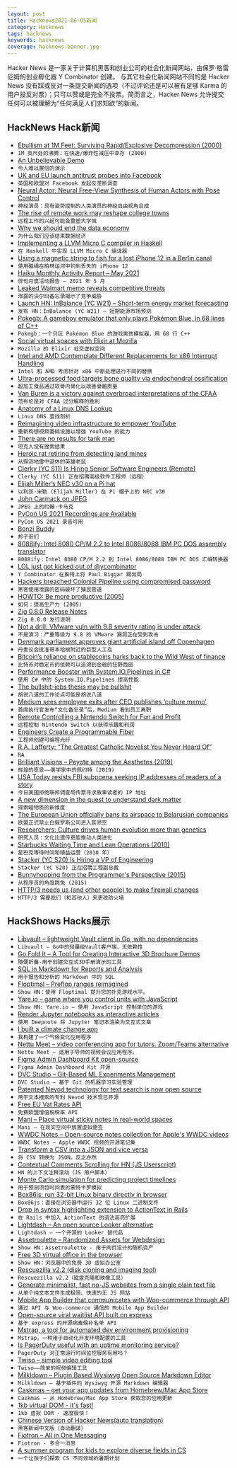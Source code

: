 ```yaml
---
layout: post
title: Hacknews2021-06-05新闻
category: Hacknews
tags: hacknews
keywords: hacknews
coverage: hacknews-banner.jpg
---
```


Hacker News 是一家关于计算机黑客和创业公司的社会化新闻网站，由保罗·格雷厄姆的创业孵化器 Y Combinator 创建。
与其它社会化新闻网站不同的是 Hacker News 没有踩或反对一条提交新闻的选项（不过评论还是可以被有足够 Karma 的用户投反对票）；只可以赞或是完全不投票。简而言之，Hacker News 允许提交任何可以被理解为“任何满足人们求知欲”的新闻。

## HackNews Hack新闻


- [Ebullism at 1M Feet: Surviving Rapid/Explosive Decompression (2000)](http://www.geoffreylandis.com/ebullism.html)
- `1M 英尺处的沸腾：在快速/爆炸性减压中幸存 (2000)`
- [An Unbelievable Demo](https://brendangregg.com/blog/2021-06-04/an-unbelievable-demo.html)
- `令人难以置信的演示`
- [UK and EU launch antitrust probes into Facebook](https://www.ft.com/content/1836b3a0-cf7b-4dd1-9821-85f209e15667)
- `英国和欧盟对 Facebook 发起反垄断调查`
- [Neural Actor: Neural Free-View Synthesis of Human Actors with Pose Control](http://gvv.mpi-inf.mpg.de/projects/NeuralActor/)
- `神经演员：具有姿势控制的人类演员的神经自由视角合成`
- [The rise of remote work may reshape college towns](https://www.chronicle.com/article/the-rise-of-remote-work-may-reshape-college-towns-heres-how-these-campuses-are-wooing-transplants)
- `远程工作的兴起可能会重塑大学城`
- [Why we should end the data economy](https://thereboot.com/why-we-should-end-the-data-economy/)
- `为什么我们应该结束数据经济`
- [Implementing a LLVM Micro C compiler in Haskell](https://blog.josephmorag.com/posts/mcc0/)
- `在 Haskell 中实现 LLVM Micro C 编译器`
- [Using a magnetic string to fish for a lost iPhone 12 in a Berlin canal](https://riedel.wtf/iphone-12-pro-in-canal-magsafe-fishing-rod/)
- `使用磁绳在柏林运河中钓到丢失的 iPhone 12`
- [Haiku Monthly Activity Report – May 2021](https://www.haiku-os.org/blog/pulkomandy/2021-06-03-haiku_activity_report_may_2021/)
- `俳句月度活动报告 – 2021 年 5 月`
- [Leaked Walmart memo reveals competitive threats](https://www.vox.com/recode/22423706/walmart-memo-retail-amazon-target-instacart)
- `泄露的沃尔玛备忘录揭示了竞争威胁`
- [Launch HN: InBalance (YC W21) – Short-term energy market forecasting](item?id=27395238)
- `发布 HN：InBalance (YC W21) – 短期能源市场预测`
- [Pokegb: A gameboy emulator that only plays Pokémon Blue, in 68 lines of C++](https://binji.github.io/posts/pokegb/)
- `Pokegb：一个只玩 Pokémon Blue 的游戏男孩模拟器，用 68 行 C++`
- [Social virtual spaces with Elixir at Mozilla](https://elixir-lang.org/blog/2021/06/02/social-virtual-spaces-with-elixir-at-mozilla/)
- `Mozilla 的 Elixir 社交虚拟空间`
- [Intel and AMD Contemplate Different Replacements for x86 Interrupt Handling](https://www.eejournal.com/article/we-interrupt-this-program/)
- `Intel 和 AMD 考虑针对 x86 中断处理进行不同的替换`
- [Ultra-processed food targets bone quality via endochondral ossification](https://www.nature.com/articles/s41413-020-00127-9)
- `超加工食品通过软骨内骨化以改善骨骼质量`
- [Van Buren is a victory against overbroad interpretations of the CFAA](https://www.eff.org/deeplinks/2021/06/van-buren-victory-against-overbroad-interpretations-cfaa-protects-security)
- `范布伦是对 CFAA 过分解释的胜利`
- [Anatomy of a Linux DNS Lookup](https://zwischenzugs.com/2018/06/08/anatomy-of-a-linux-dns-lookup-part-i/)
- `Linux DNS 查找剖析`
- [Reimagining video infrastructure to empower YouTube](https://blog.youtube/inside-youtube/new-era-video-infrastructure/)
- `重新构想视频基础设施以增强 YouTube 的能力`
- [There are no results for tank man](https://www.bing.com/images/search?q=tank+man)
- `坦克人没有搜索结果`
- [Heroic rat retiring from detecting land mines](https://www.npr.org/2021/06/04/1003258540/after-years-of-detecting-land-mines-a-heroic-rat-is-hanging-up-his-sniffer)
- `从探测地雷中退休的英雄老鼠`
- [Clerky (YC S11) Is Hiring Senior Software Engineers (Remote)](https://jobs.lever.co/clerky/295375d9-c3d9-4ec8-99e0-bc5ac6232a64?lever-origin=applied&lever-source%5B%5D=HN)
- `Clerky (YC S11) 正在招聘高级软件工程师（远程）`
- [Elijah Miller’s NEC v30 on a Pi hat](https://virtuallyfun.com/wordpress/2021/06/04/elijah-millers-nec-v30-on-a-pi-hat/)
- `以利亚·米勒 (Elijah Miller) 在 Pi 帽子上的 NEC v30`
- [John Carmack on JPEG](https://twitter.com/ID_AA_Carmack/status/1400930510671601666)
- `JPEG 上的约翰·卡马克`
- [PyCon US 2021 Recordings are Available](https://pycon.blogspot.com/2021/06/pycon-us-2021-recordings-are-complete.html?m=1)
- `PyCon US 2021 录音可用`
- [Bonzi Buddy](https://bonzi.link/)
- `邦子哥们`
- [8088ify: Intel 8080 CP/M 2.2 to Intel 8086/8088 IBM PC DOS assembly translator](https://github.com/ibara/8088ify)
- `8088ify：Intel 8080 CP/M 2.2 到 Intel 8086/8088 IBM PC DOS 汇编转换器`
- [LOL just got kicked out of  @ycombinator](https://twitter.com/paulbiggar/status/1400904600421535744)
- `Y Combinator 在推特上将 Paul Biggar 踢出局`
- [Hackers breached Colonial Pipeline using compromised password](https://www.bloomberg.com/news/articles/2021-06-04/hackers-breached-colonial-pipeline-using-compromised-password)
- `黑客使用泄露的密码破坏了殖民管道`
- [HOWTO: Be more productive (2005)](http://www.aaronsw.com/weblog/productivity)
- `如何：提高生产力 (2005)`
- [Zig 0.8.0 Release Notes](https://ziglang.org/download/0.8.0/release-notes.html)
- `Zig 0.8.0 发行说明`
- [Not a drill: VMware vuln with 9.8 severity rating is under attack](https://arstechnica.com/gadgets/2021/06/under-exploit-vmware-vulnerability-with-severity-rating-of-9-8-out-of-10/)
- `不是演习：严重等级为 9.8 的 VMware 漏洞正在受到攻击`
- [Denmark parliament approves giant artificial island off Copenhagen](https://www.bbc.co.uk/news/world-europe-57348415)
- `丹麦议会批准哥本哈根附近的巨型人工岛`
- [Bitcoin’s reliance on stablecoins harks back to the Wild West of finance](https://www.wsj.com/articles/bitcoins-reliance-on-stablecoins-harks-back-to-the-wild-west-of-finance-11622115246)
- `比特币对稳定币的依赖可以追溯到金融的狂野西部`
- [Performance Booster with System.IO.Pipelines in C#](https://goldytech.wordpress.com/2021/05/31/performance-booster-with-system-io-pipelines-in-c/)
- `使用 C# 中的 System.IO.Pipelines 提高性能`
- [The bullshit-jobs thesis may be bullshit](https://www.economist.com/business/2021/06/05/why-the-bullshit-jobs-thesis-may-be-well-bullshit)
- `胡说八道的工作论点可能是胡说八道`
- [Medium sees employee exits after CEO publishes ‘culture memo’](https://techcrunch.com/2021/06/03/medium-exodus-culture-memo/)
- `首席执行官发布“文化备忘录”后，Medium 看到员工离职`
- [Remote Controlling a Nintendo Switch for Fun and Profit](https://aricodes.net/posts/remote-controlling-a-nintendo-switch/)
- `远程控制 Nintendo Switch 以获得乐趣和利润`
- [Engineers Create a Programmable Fiber](https://news.mit.edu/2021/programmable-fiber-0603)
- `工程师创建可编程光纤`
- [R.A. Lafferty: “The Greatest Catholic Novelist You Never Heard Of”](https://www.benedictinstitute.org/2018/02/r-lafferty-greatest-catholic-novelist-never-heard/)
- `RA`
- [Brilliant Visions – Peyote among the Aesthetes (2019)](https://publicdomainreview.org/essay/brilliant-visions-peyote-among-the-aesthetes)
- `辉煌的愿景——美学家中的佩约特 (2019)`
- [USA Today resists FBI subpoena seeking IP addresses of readers of a story](https://www.washingtonpost.com/national-security/usa-today-fbi-subpoena/2021/06/04/4741213a-c550-11eb-8c18-fd53a628b992_story.html)
- `今日美国拒绝联邦调查局传票寻求故事读者的 IP 地址`
- [A new dimension in the quest to understand dark matter](https://phys.org/news/2021-06-dimension-quest-dark.html)
- `探索暗物质的新维度`
- [The European Union officially bans its airspace to Belarusian companies](https://www.aviation24.be/airlines/belavia/the-european-union-officially-bans-its-airspace-to-belarusian-companies/)
- `欧盟正式禁止白俄罗斯公司进入其领空`
- [Researchers: Culture drives human evolution more than genetics](https://phys.org/news/2021-06-culture-human-evolution-genetics.html)
- `研究人员：文化比遗传更能推动人类进化`
- [Starbucks Waiting Time and Lean Operations (2010)](https://www.shmula.com/starbucks-queueing-theory-constraints-lean/7768/)
- `星巴克等待时间和精益运营（2010 年）`
- [Stacker (YC S20) Is Hiring a VP of Engineering](item?id=27402859)
- `Stacker (YC S20) 正在招聘工程副总裁`
- [Bunnyhopping from the Programmer's Perspective (2015)](https://adrianb.io/2015/02/14/bunnyhop.html)
- `从程序员的角度跳兔 (2015)`
- [HTTP/3 needs us (and other people) to make firewall changes](https://utcc.utoronto.ca/~cks/space/blog/sysadmin/HTTP3AndOurFirewalls)
- `HTTP/3 需要我们（和其他人）来更改防火墙`


## HackShows Hacks展示

- [ Libvault – lightweight Vault client in Go, with no dependencies](https://github.com/canidam/libvault)
- `Libvault – Go中的轻量级Vault客户端，无依赖性`
- [ Go Fold It – A Tool for Creating Interactive 3D Brochure Demos](http://gofoldit.com/demo)
- `随便折叠-用于创建交互式3D手册演示的工具`
- [ SQL in Markdown for Reports and Analysis](https://www.evidence.dev)
- `用于报告和分析的 Markdown 中的 SQL`
- [ Floptimal – Preflop ranges reimagined](https://floptimal.com)
- `Show HN：使用 Floptimal 提升您的扑克游戏水平。`
- [ Yare.io – game where you control units with JavaScript](https://yare.io)
- `Show HN: Yare.io – 使用 JavaScript 控制单位的游戏`
- [ Render Jupyter notebooks as interactive articles](https://deepnote.com/viewer)
- `使用 Deepnote 将 Jupyter 笔记本渲染为交互式文章`
- [ I built a climate change app](https://changeit.app/)
- `我构建了一个气候变化应用程序`
- [ Nettu Meet – video conferencing app for tutors. Zoom/Teams alternative](https://github.com/fmeringdal/nettu-meet)
- `Nettu Meet – 适用于导师的视频会议应用程序。 `
- [ Figma Admin Dashboard Kit open-source](https://www.figma.com/community/file/981909581633093086)
- `Figma Admin Dashboard Kit 开源`
- [ DVC Studio – Git-Based ML Experiments Management](https://studio.iterative.ai/)
- `DVC Studio – 基于 Git 的机器学习实验管理`
- [ Patented Nevod technology for text search is now open source](https://github.com/nezaboodka/nevod)
- `用于文本搜索的专利 Nevod 技术现已开源`
- [ Free EU Vat Rates API](https://exchangerate.host/#/)
- `免费欧盟增值税税率 API`
- [ Mani – Place virtual sticky notes in real-world spaces](https://www.mani.ai/)
- `Mani – 在现实空间中放置虚拟便签`
- [ WWDC Notes – Open-source notes collection for Apple's WWDC videos](https://wwdcnotes.com)
- `WWDC Notes – Apple WWDC 视频的开源笔记集`
- [ Transform a CSV into a JSON and vice versa](https://jsonmatic.com/)
- `将 CSV 转换为 JSON，反之亦然`
- [ Contextual Comments Scrolling for HN (JS Userscript)](https://greasyfork.org/en/scripts/427429-hacker-news-contextual-comments-sticky-tree)
- `HN 的上下文注释滚动（JS 用户脚本）`
- [ Monte Carlo simulation for predicting project timelines](https://quotes.vistimo.com)
- `用于预测项目时间表的蒙特卡罗模拟`
- [ Box86js: run 32-bit Linux binary directly in browser](https://raoofha.github.io/box86js/)
- `Box86js：直接在浏览器中运行 32 位 Linux 二进制文件`
- [ Drop in syntax highlighting extension to ActionText in Rails](https://github.com/ayushn21/actiontext-syntax-highlighter)
- `在 Rails 中加入 ActionText 的语法高亮扩展`
- [ Lightdash – An open source Looker alternative](https://github.com/lightdash/lightdash)
- `Lightdash – 一个开源的 Looker 替代品`
- [ Assetroulette – Randomized Assets for Webdesign](https://assetroulette.com/)
- `Show HN：Assetroulette - 用于网页设计的随机资产`
- [ Free 3D virtual office in the browser](https://www.spot.xyz)
- `Show HN：浏览器中的免费 3D 虚拟办公室`
- [ Rescuezilla v2.2 (disk cloning and imaging tool)](https://github.com/rescuezilla/rescuezilla/releases/latest)
- `Rescuezilla v2.2（磁盘克隆和映像工具）`
- [ Generate minimalist, fast no-JS websites from a single plain text file](https://leoncvlt.github.io/imml)
- `从单个纯文本文件生成极简、快速的无 JS 网站`
- [ Mobile App Builder that communicates with Woo-commerce through API](https://stacksmarket.co/mobile-app/)
- `通过 API 与 Woo-commerce 通信的 Mobile App Builder`
- [ Open-source viral waitlist API built on express](https://github.com/AdrianArtiles/viral-waitlist-api)
- `基于 express 的开源病毒候补名单 API`
- [ Mstrap, a tool for automated dev environment provisioning](https://mstrap.dev)
- `Mstrap，一种用于自动化开发环境配置的工具`
- [ Is PagerDuty useful with an uptime monitoring service?](https://odown.io/product/api-monitoring)
- `PagerDuty 对正常运行时间监控服务有用吗？`
- [ Twiso – simple video editing tool](https://video.twiso.co/)
- `Twiso——简单的视频编辑工具`
- [ Milkldown – Plugin Based Wysiwyg Open Source Markdown Editor](https://saul-mirone.github.io/milkdown/#/)
- `Milkldown – 基于插件的 Wysiwyg 开源 Markdown 编辑器`
- [ Caskmas – get your app updates from Homebrew/Mac App Store](https://github.com/tobylane/Bin/tree/master/caskmas)
- `Caskmas – 从 Homebrew/Mac App Store 获取您的应用更新`
- [ 1kb virtual DOM - it's fast!](https://github.com/millionjs/million)
- `1kb 虚拟 DOM - 速度很快！`
- [ Chinese Version of Hacker News(auto translation)](https://www.heikewan.com)
- `黑客新闻中文版（自动翻译）`
- [ Fiotron – All in One Messaging](https://fiotron.com/)
- `Fiotron - 多合一消息`
- [ A summer program for kids to explore diverse fields in CS](https://techroulette.xyz/)
- `一个让孩子们探索 CS 不同领域的暑期计划`

